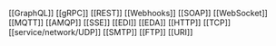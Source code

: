[[GraphQL]]
[[gRPC]]
[[REST]]
[[Webhooks]]
[[SOAP]]
[[WebSocket]]
[[MQTT]]
[[AMQP]]
[[SSE]]
[[EDI]]
[[EDA]]
[[HTTP]]
[[TCP]]
[[service/network/UDP]]
[[SMTP]]
[[FTP]]
[[URI]]


